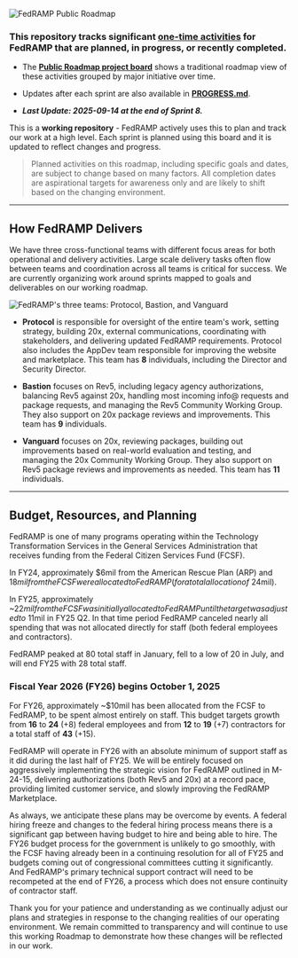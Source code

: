![FedRAMP Public Roadmap](https://github.com/user-attachments/assets/3d70192d-1db3-4fd2-9a18-f369a697aa26)

### This repository tracks **significant [one-time activities](https://github.com/FedRAMP/roadmap/issues?q=is%3Aissue%20state%3Aopen%20sort%3Aupdated-desc)** for FedRAMP that are planned, in progress, or recently completed.

- The
  [**Public Roadmap project board**](https://github.com/orgs/FedRAMP/projects/25/views/1)
  shows a traditional roadmap view of these activities grouped by major
  initiative over time.

- Updates after each sprint are also available in
  [**PROGRESS.md**](PROGRESS.md).

- _**Last Update: 2025-09-14 at the end of Sprint 8.**_

This is a **working repository** - FedRAMP actively uses this to plan and track
our work at a high level. Each sprint is planned using this board and it is
updated to reflect changes and progress.

> Planned activities on this roadmap, including specific goals and dates, are
> subject to change based on many factors. All completion dates are aspirational
> targets for awareness only and are likely to shift based on the changing
> environment.

---

## How FedRAMP Delivers

We have three cross-functional teams with different focus areas for both
operational and delivery activities. Large scale delivery tasks often flow
between teams and coordination across all teams is critical for success. We are
currently organizing work around sprints mapped to goals and deliverables on our
working roadmap.

![FedRAMP's three teams: Protocol, Bastion, and Vanguard](https://github.com/user-attachments/assets/7b98850a-00ae-47de-b7df-9ec5b06509cd)

- **Protocol** is responsible for oversight of the entire team's work, setting
  strategy, building 20x, external communications, coordinating with
  stakeholders, and delivering updated FedRAMP requirements. Protocol also
  includes the AppDev team responsible for improving the website and
  marketplace. This team has **8** individuals, including the Director and
  Security Director.

- **Bastion** focuses on Rev5, including legacy agency authorizations, balancing
  Rev5 against 20x, handling most incoming info@ requests and package requests,
  and managing the Rev5 Community Working Group. They also support on 20x
  package reviews and improvements. This team has **9** individuals.

- **Vanguard** focuses on 20x, reviewing packages, building out improvements
  based on real-world evaluation and testing, and managing the 20x Community
  Working Group. They also support on Rev5 package reviews and improvements as
  needed. This team has **11** individuals.

---

## Budget, Resources, and Planning

FedRAMP is one of many programs operating within the Technology Transformation Services in the General Services Administration that receives funding from the Federal Citizen Services Fund (FCSF).

In FY24, approximately $6mil from the American Rescue Plan (ARP) and $18mil from the FCSF were allocated to FedRAMP (for a total allocation of ~$24mil). 

In FY25, approximately ~$22mil from the FCSF was initially allocated to FedRAMP until the target was adjusted to ~$11mil in FY25 Q2. In that time period FedRAMP canceled nearly all spending that was not allocated directly for staff (both federal employees and contractors).

FedRAMP peaked at 80 total staff in January, fell to a low of 20 in July, and will end FY25 with 28 total staff.

### Fiscal Year 2026 (FY26) begins October 1, 2025

For FY26, approximately ~$10mil has been allocated from the FCSF to FedRAMP, to be spent almost entirely on staff. This budget targets growth from **16** to **24** (+8) federal employees and from **12** to **19** (+7) contractors for a total staff of **43** (+15). 

FedRAMP will operate in FY26 with an absolute minimum of support staff as it did during the last half of FY25. We will be entirely focused on aggressively implementing the strategic vision for FedRAMP outlined in M-24-15, delivering authorizations (both Rev5 and 20x) at a record pace, providing limited customer service, and slowly improving the FedRAMP Marketplace. 

As always, we anticipate these plans may be overcome by events. A federal hiring freeze and changes to the federal hiring process means there is a significant gap between having budget to hire and being able to hire. The FY26 budget process for the government is unlikely to go smoothly, with the FCSF having already been in a continuing resolution for all of FY25 and budgets coming out of congressional committees cutting it significantly. And FedRAMP's primary technical support contract will need to be recompeted at the end of FY26, a process which does not ensure continuity of contractor staff.

Thank you for your patience and understanding as we continually adjust our plans and strategies in response to the changing realities of our operating environment. We remain committed to transparency and will continue to use this working Roadmap to demonstrate how these changes will be reflected in our work.